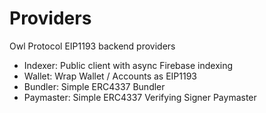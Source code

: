 # Providers

Owl Protocol EIP1193 backend providers

- Indexer: Public client with async Firebase indexing
- Wallet: Wrap Wallet / Accounts as EIP1193
- Bundler: Simple ERC4337 Bundler
- Paymaster: Simple ERC4337 Verifying Signer Paymaster
